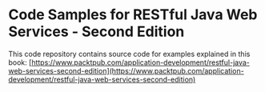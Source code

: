 Code Samples for RESTful Java Web Services - Second Edition
===========================================================
This code repository contains source code for examples explained in this book: [https://www.packtpub.com/application-development/restful-java-web-services-second-edition](https://www.packtpub.com/application-development/restful-java-web-services-second-edition)
